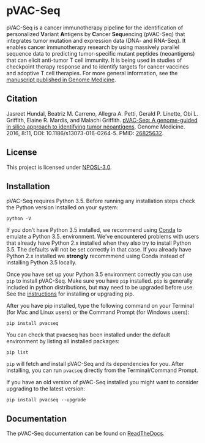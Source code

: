 # pVAC-Seq
pVAC-Seq is a cancer immunotherapy pipeline for the identification of **p**ersonalized **V**ariant **A**ntigens by **C**ancer **Seq**uencing (pVAC-Seq) that integrates tumor mutation and expression data (DNA- and RNA-Seq). It enables cancer immunotherapy research by using massively parallel sequence data to predicting tumor-specific mutant peptides (neoantigens) that can elicit anti-tumor T cell immunity. It is being used in studies of checkpoint therapy response and to identify targets for cancer vaccines and adoptive T cell therapies. For more general information, see the <a href="http://www.genomemedicine.com/content/8/1/11">manuscript published in Genome Medicine</a>.

## Citation
Jasreet Hundal, Beatriz M. Carreno, Allegra A. Petti, Gerald P. Linette, Obi L. Griffith, Elaine R. Mardis, and Malachi Griffith. <a href="http://www.genomemedicine.com/content/8/1/11">pVAC-Seq: A genome-guided in silico approach to identifying tumor neoantigens</a>. Genome Medicine. 2016, 8:11, DOI: 10.1186/s13073-016-0264-5. PMID: <a href="http://www.ncbi.nlm.nih.gov/pubmed/26825632">26825632</a>.

## License
This project is licensed under <a href="http://opensource.org/licenses/NPOSL-3.0">NPOSL-3.0</a>.

## Installation
pVAC-Seq requires Python 3.5. Before running any installation steps check the Python version installed on your system:

`python -V`

If you don’t have Python 3.5 installed, we recommend using <a href="http://conda.pydata.org/docs/py2or3.html">Conda</a> to emulate a Python 3.5. environment. We’ve encountered problems with users that already have Python 2.x installed when they also try to install Python 3.5. The defaults will not be set correctly in that case. If you already have Python 2.x installed we <b>strongly</b> recommmend using Conda instead of installing Python 3.5 locally.

Once you have set up your Python 3.5 environment correctly you can use `pip` to install pVAC-Seq. Make sure you have `pip` installed.  `pip` is generally included in python distributions, but may need to be upgraded before use.  See the <a href="https://packaging.python.org/en/latest/installing/#install-pip-setuptools-and-wheel">instructions</a> for installing or upgrading pip.

After you have pip installed, type the following command on your Terminal (for Mac and Linux users) or the Command Prompt (for Windows users):

`pip install pvacseq`

You can check that pvacseq has been installed under the default environment by listing all installed packages:

`pip list`

`pip` will fetch and install pVAC-Seq and its dependencies for you. After installing, you can run `pvacseq` directly from the Terminal/Command Prompt.

If you have an old version of pVAC-Seq installed you might want to consider upgrading to the latest version:

`pip install pvacseq --upgrade`

## Documentation
The pVAC-Seq documentation can be found on <a href="http://pvac-seq.readthedocs.io/">ReadTheDocs</a>.
